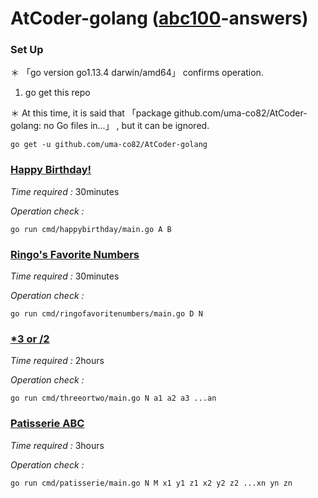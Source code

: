 # AtCoder-golang  ([abc100](https://atcoder.jp/contests/abc100/tasks)-answers)

### Set Up
＊ 「go version go1.13.4 darwin/amd64」 confirms operation.

1. go get this repo

＊ At this time, it is said that 「package github.com/uma-co82/AtCoder-golang: no Go files in...」 , but it can be ignored.

```shell
go get -u github.com/uma-co82/AtCoder-golang
```

### [Happy Birthday!](https://atcoder.jp/contests/abc100/tasks/abc100_a)

*Time required :* 30minutes

*Operation check :*

```shell
go run cmd/happybirthday/main.go A B
```

### [Ringo's Favorite Numbers](https://atcoder.jp/contests/abc100/tasks/abc100_b)

*Time required :* 30minutes

*Operation check :*

```shell
go run cmd/ringofavoritenumbers/main.go D N
```

### [*3 or /2](https://atcoder.jp/contests/abc100/tasks/abc100_c)

*Time required :* 2hours

*Operation check :*

```shell
go run cmd/threeortwo/main.go N a1 a2 a3 ...an
```

### [Patisserie ABC](https://atcoder.jp/contests/abc100/tasks/abc100_d)

*Time required :* 3hours

*Operation check :*

```shell
go run cmd/patisserie/main.go N M x1 y1 z1 x2 y2 z2 ...xn yn zn
```
